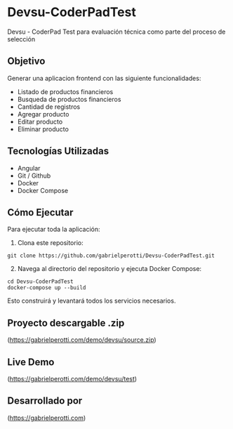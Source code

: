 # Devsu-CoderPadTest
Devsu - CoderPad Test para evaluación técnica como parte del proceso de selección

## Objetivo
Generar una aplicacion frontend con las siguiente funcionalidades:
- Listado de productos financieros
- Busqueda de productos financieros
- Cantidad de registros
- Agregar producto
- Editar producto
- Eliminar producto

## Tecnologías Utilizadas
- Angular
- Git / Github
- Docker
- Docker Compose

## Cómo Ejecutar
Para ejecutar toda la aplicación:
1. Clona este repositorio:
```
git clone https://github.com/gabrielperotti/Devsu-CoderPadTest.git
```
2. Navega al directorio del repositorio y ejecuta Docker Compose:
```
cd Devsu-CoderPadTest
docker-compose up --build
```
Esto construirá y levantará todos los servicios necesarios.

## Proyecto descargable .zip

(https://gabrielperotti.com/demo/devsu/source.zip)

## Live Demo

(https://gabrielperotti.com/demo/devsu/test)

## Desarrollado por

(https://gabrielperotti.com)
